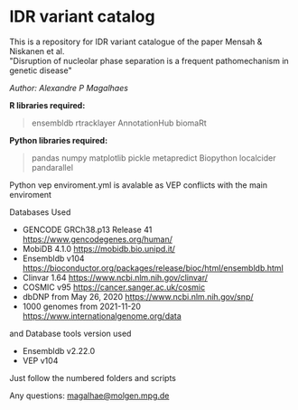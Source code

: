 # IDR variant catalog
This is a repository for IDR variant catalogue of the paper
Mensah & Niskanen et al.  
"Disruption of nucleolar phase separation is a frequent pathomechanism in genetic disease"

*Author: Alexandre P Magalhaes*

**R libraries required:**

> ensembldb rtracklayer AnnotationHub biomaRt

**Python libraries required:**

> pandas numpy matplotlib pickle metapredict Biopython localcider
> pandarallel

Python vep enviroment.yml is avalable as VEP conflicts with the main enviroment

Databases Used

 
+ GENCODE GRCh38.p13 Release 41 https://www.gencodegenes.org/human/
+ MobiDB 4.1.0 https://mobidb.bio.unipd.it/
+ Ensembldb v104 https://bioconductor.org/packages/release/bioc/html/ensembldb.html
+ Clinvar 1.64 https://www.ncbi.nlm.nih.gov/clinvar/
+ COSMIC v95 https://cancer.sanger.ac.uk/cosmic
+ dbDNP from May 26, 2020 https://www.ncbi.nlm.nih.gov/snp/
+ 1000 genomes from 2021-11-20 https://www.internationalgenome.org/data


and Database tools version used

+ Ensembldb v2.22.0
+ VEP v104


Just follow the numbered folders and scripts


Any questions: magalhae@molgen.mpg.de
